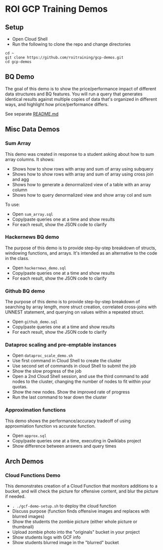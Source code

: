 # ROI GCP Training Demos

## Setup
* Open Cloud Shell
* Run the following to clone the repo and change directories
```
cd ~
git clone https://github.com/roitraining/gcp-demos.git
cd gcp-demos
```

## BQ Demo
The goal of this demo is to show the price/performance impact of different data structures and BQ features. You will run a query that generates identical results against multiple copies of data that's organized in different ways, and highlight how price/performance differs.

See separate [README.md](https://github.com/roitraining/gcp-demos/blob/master/bq-demo/README.md)

## Misc Data Demos
### Sum Array
This demo was created in response to a student asking about how to sum array columns. It shows:
* Shows how to show rows with array and sum of array using subquery
* Shows how to show rows with array and sum of array using cross join and agg
* Shows how to generate a denormalized view of a table with an array column
* Shows how to query denormalized view and show array col and sum

To use:
* Open ```sum_array.sql```
* Copy/paste queries one at a time and show results
* For each result, show the JSON code to clarify

### Hackernews BQ demo
The purpose of this demo is to provide step-by-step breakdown of structs, windowing functions, and arrays. It's intended as an alternative to the code in the class.
* Open ```hackernews_demo.sql```
* Copy/paste queries one at a time and show results
* For each result, show the JSON code to clarify

### Github BQ demo
The purpose of this demo is to provide step-by-step breakdown of searching by array length, more struct creation, correlated cross-joins with UNNEST statement, and querying on values within a repeated struct.
* Open ```github_demo.sql```
* Copy/paste queries one at a time and show results
* For each result, show the JSON code to clarify

### Dataproc scaling and pre-emptable instances
* Open ```dataproc_scale_demo.sh```
* Use first command in Cloud Shell to create the cluster
* Use second set of commands in cloud Shell to submit the job
* Show the slow progress of the job
* Open a 2nd Cloud Shell session, and use the third command to add nodes to
  the cluster, changing the number of nodes to fit within your quotas.
* Show the new nodes. Show the improved rate of progress
* Run the last command to tear down the cluster

### Approximation functions
This demo shows the performance/accuracy tradeoff of using approxmiation
function vs accurate function.
* Open ```approx.sql``` 
* Copy/paste queries one at a time, executing in Qwiklabs project
* Show difference between answers and query times

## Arch Demos
### Cloud Functions Demo
This demonstrates creation of a Cloud Function that monitors additions to a
bucket, and will check the picture for offensive content, and blur the picture
if needed.
* ```. ./gcf-demo-setup.sh``` to deploy the cloud function
* Discuss purpose (function finds offensive images and replaces with blurred images)
* Show the students the zombie picture (either whole picture or thumbnail)
* Upload zombie photo into the "originals" bucket in your project
* Show students logs with GCF info
* Show students blurred image in the "blurred" bucket
